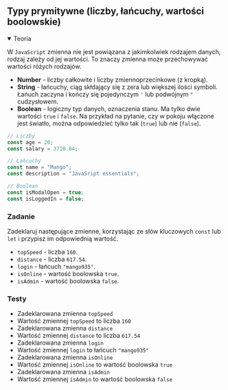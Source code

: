 ## Typy prymitywne (liczby, łańcuchy, wartości boolowskie)

<details open>
  <summary>Teoria</summary> 

W `JavaScript` zmienna nie jest powiązana z jakimkolwiek rodzajem danych, rodzaj zależy od jej wartości. To znaczy zmienna może przechowywać wartości różych rodzajów.

- **Number** - liczby całkowite i liczby zmiennoprzecinkowe (z kropką). 
- **String** - łańcuchy, ciąg skłdający się z zera lub większej ilości symboli. Łańuch zaczyna i kończy się pojedynczym `'` lub podwójnym `"` cudzysłowem.
- **Boolean** - logiczny typ danych, oznaczenia stanu. Ma tylko dwie wartości `true` i `false`. Na przykład na pytanie, czy w pokoju włączone jest światło, można odpowiedzieć tylko tak (`true`) lub nie (`false`).

```js
// Liczby
const age = 20;
const salary = 3710.84;

// Łańcuchy
const name = "Mango";
const description = "JavaSript essentials";

// Boolean
const isModalOpen = true;
const isLoggedIn = false;
```

</details>

<h3 class="task">Zadanie</h3> 

Zadeklaruj następujące zmienne, korzystając ze słów kluczowych `const` lub `let` i przypisz im odpowiednią wartość.

- `topSpeed` - liczba `160`. 
- `distance` - liczba `617.54`. 
- `login` - łańcuch `"mango935"`. 
- `isOnline` - wartość boolowska `true`. 
- `isAdmin` - wartość boolowska `false`. 

<h3 class="test">Testy</h3> 

- Zadeklarowana zmienna  `topSpeed` 
- Wartość zmiennej `topSpeed` to liczba `160` 
- Zadeklarowana zmienna  `distance` 
- Wartość zmiennej `distance` to liczba `617.54` 
- Zadeklarowana zmienna  `login` 
- Wartość zmiennej `login` to łańcuch `"mango935"` 
- Zadeklarowana zmienna  `isOnline` 
- Wartość zmiennej `isOnline` to wartość boolowska `true` 
- Zadeklarowana zmienna  `isAdmin` 
- Wartość zmiennej `isAdmin` to wartość boolowska `false` 